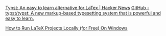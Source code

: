 
[Typst: An easy to learn alternative for LaTex | Hacker News](https://news.ycombinator.com/item?id=41014941)
[GitHub - typst/typst: A new markup-based typesetting system that is powerful and easy to learn.](https://github.com/typst/typst)

[How to Run LaTeX Projects Locally (for Free) On Windows](https://www.freecodecamp.org/news/how-to-run-latex-projects-locally-for-free-on-windows/)
